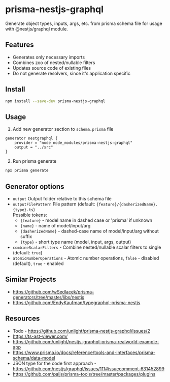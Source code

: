 # prisma-nestjs-graphql

Generate object types, inputs, args, etc. from prisma schema file for usage with @nestjs/graphql module.

## Features

-   Generates only necessary imports
-   Combines zoo of nested/nullable filters
-   Updates source code of existing files
-   Do not generate resolvers, since it's application specific

## Install

```sh
npm install --save-dev prisma-nestjs-graphql
```

## Usage

1. Add new generator section to `schema.prisma` file

```prisma
generator nestgraphql {
    provider = "node node_modules/prisma-nestjs-graphql"
    output = "../src"
}
```

2. Run prisma generate

```sh
npx prisma generate
```

## Generator options

-   `output` Output folder relative to this schema file
-   `outputFilePattern` File pattern (default: `{feature}/{dasherizedName}.{type}.ts`)  
    Possible tokens:
    -   `{feature}` - model name in dashed case or 'prisma' if unknown
    -   `{name}` - name of model/input/arg
    -   `{dasherizedName}` - dashed-case name of model/input/arg without suffix
    -   `{type}` - short type name (model, input, args, output)
-   `combineScalarFilters` - Combine nested/nullable scalar filters to single
    (default: `true`)
-   `atomicNumberOperations` - Atomic number operations,
    `false` - disabled (default), `true` - enabled

## Similar Projects

-   https://github.com/wSedlacek/prisma-generators/tree/master/libs/nestjs
-   https://github.com/EndyKaufman/typegraphql-prisma-nestjs

## Resources

-   Todo - https://github.com/unlight/prisma-nestjs-graphql/issues/2
-   https://ts-ast-viewer.com/
-   https://github.com/unlight/nestjs-graphql-prisma-realworld-example-app
-   https://www.prisma.io/docs/reference/tools-and-interfaces/prisma-schema/data-model
-   JSON type for the code first approach - https://github.com/nestjs/graphql/issues/111#issuecomment-631452899
-   https://github.com/paljs/prisma-tools/tree/master/packages/plugins
